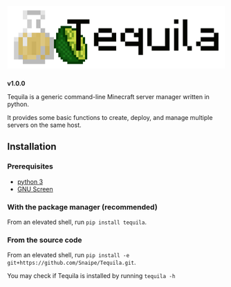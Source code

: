 ![Tequila][logo]
=======
**v1.0.0**

Tequila is a generic command-line Minecraft server manager written in python.

It provides some basic functions to create, deploy, and manage multiple servers on the same host.

## Installation

### Prerequisites

* [python 3][python]
* [GNU Screen][screen]

### With the package manager (recommended)

From an elevated shell, run `pip install tequila`.

### From the source code

From an elevated shell, run `pip install -e git+https://github.com/Snaipe/Tequila.git`.

You may check if Tequila is installed by running `tequila -h`

[logo]: https://github.com/Snaipe/Tequila/blob/graphics/logo.png
[python]: https://www.python.org/
[screen]: http://www.gnu.org/software/screen/